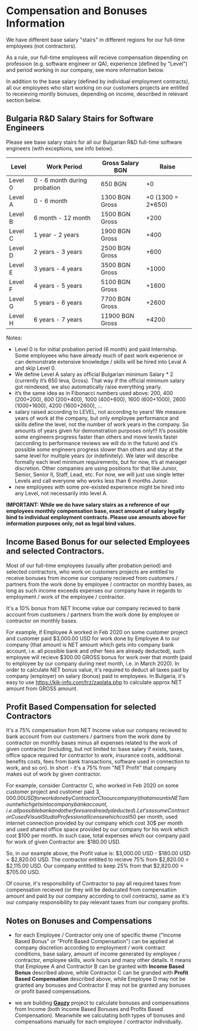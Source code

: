 # Compensation and Bonuses Information

We have different base salary "stairs" in different regions for our full-time employees (not contractors).

As a rule, our full-time employees will recieve compensation depending on profession (e.g. software engineer or QA), experience (defined by "Level") and period working in our company, see more information below.

In addition to the base salary (defined by individual employment contracts), all our employees who start working on our customers projects are entitled to receieving montly bonuses, depending on income, described in relevant section below.

## Bulgaria R&D Salary Stairs for Software Engineers

Please see base salary stairs for all our Bulgarian R&D full-time software engineers (with exceptions, see info below).

| Level  | Work Period | Gross Salary BGN | Raise | 
|---|---|---|---|
| Level 0 | 0 - 6 month during probation | 650 BGN | +0 | 
| Level A | 0 - 6 month | 1300 BGN Gross | +0 (1300 = 2*650) | 
| Level B | 6 month - 12 month | 1500 BGN Gross | +200 | 
| Level C | 1 year - 2 years | 1900 BGN Gross | +400 | 
| Level D | 2 years - 3 years | 2500 BGN Gross | +600 | 
| Level E | 3 years - 4 years | 3500 BGN Gross | +1000 | 
| Level F | 4 years - 5 years | 5100 BGN Gross | +1600 | 
| Level G | 5 years - 6 years | 7700 BGN Gross | +2600 | 
| Level H | 6 years - 7 years | 11900 BGN Gross | +4200 |

Notes: 

- Level 0 is for initial probation period (6 month) and paid Internship. Some employees who have already much of past work experience or can demonstrate extensive knowledge / skills will be hired into Leval A and skip Level 0.
- We define Level A salary as official Bulgarian minimum Salary * 2 (currently it’s 650 leva, Gross). That way if the official minimum salary got reindexed, we also automatically raise everything yearly.
- it’s the same idea as in Fibonacci numbers used above: 
200, 400 (200+200), 600 (200+400), 1000 (400+600), 1600 (600+1000), 2600 (1000+1600), 4200 (1600+2600), ...
- salary raised according to LEVEL, not according to years! We measure years of work at the company, but only employee performance and skills define the level, not the number of work years in the company. So amounts of years given for demonstration purposes only!!! It’s possible some engineers progress faster than others and move levels faster (according to performance reviews we will do in the future) and it’s possible some engineers progress slower than others and stay at the same level for multiple years (or indefinitely). We later will describe formally each level minimum requirements, but for now, it’s at manager discretion. Other companies are using positions for that like Junior, Senior, Senior II, Staff, Lead, etc. For now, we will just use single letter Levels and call everyone who works less than 6 months Junior.
- new employees with some pre-existed experience might be hired into any Level, not necessarily into level A.

**IMPORTANT: While we do have salary stairs as a reference of our employees monthly compensation base, exact amount of salary legally bind to individual employment contracts. Please use amounts above for information purposes only, not as legal bind values.**

## Income Based Bonus for our selected Employees and selected Contractors.

Most of our full-time employees (usually after probation period) and selected contractors, who work on customers projects are entitled to receive bonuses from income our company recieved from customers / partners from the work done by employee / contractor on monthly bases, as long as such income exceeds expenses our company have in regards to employment / work of the employee / contractor.

It's a 10% bonus from NET Income value our company recieved to bank account from customers / partners from the work done by employee or contractor on monthly bases.

For example, if Employee A worked in Feb 2020 on some customer project and customer paid $3,000.00 USD for work done by Employee A to our company (that amount is NET amount which gets into company bank account, i.e. all possible bank and other fees are already deducted), such employee will recieve $300.00 GROSS bonus for work over that month (paid to employee by our company during next month, i.e. in March 2020). In order to calculate NET bonus value, it's required to deduct all taxes paid by company (employer) on salary (bonus) paid to employees. In Bulgaria, it's easy to use <https://kik-info.com/trz/zaplata.php> to calculate approx NET amount from GROSS amount.

## Profit Based Compensation for selected Contractors

It's a 75% compensation from NET Income value our company recieved to bank account from our customers / partners from the work done by contractor on monthly bases minus all expenses related to the work of given contractor (including, but not limited to: base salary if exists, taxes, office space required for contractor to work, insurance costs, additional benefits costs, fees from bank transactions, software used in connection to work, and so on). In short - it's a 75% from "NET Profit" that company makes out of work by given contractor. 

For example, consider Contractor C, who worked in Feb 2020 on some customer project and customer paid $3,000.00 USD for work done by Contractor C to our company (that amount is NET amount which gets into company bank account, i.e. all possible bank and other fees are already deducted). Let's assume Contractor C used Visual Studio Professional license which cost 50$ per month, used internet connection provided by our company which cost 30$ per month and used shared office space provided by our company for his work which cost $100 per month. In such case, total expenses which our company paid for work of given Contractor are: $180.00 USD. 

So, in our example above, the Profit value is: $3,000.00 USD - $180.00 USD = $2,820.00 USD.
The contractor entitled to recieve 75% from $2,820.00 = $2,115.00 USD.
Our company entitled to keep 25% from that $2,820.00 = $705.00 USD.

Of course, it's responsibility of Contractor to pay all required taxes from compensation recieved (or they will be deducated from compensation amount and paid by our company according to civil contracts), same as it's our company responsibility to pay relevant taxes from our company profits.

## Notes on Bonuses and Compensations

- for each Employee / Contractor only one of specific theme ("Income Based Bonus" or "Profit Based Compensation") can be applied at company discretion according to employment / work contract conditions, base salary, amount of income generated by employee / contractor, employee skills, work hours and many other details. It means that Employee A and Contractor B can be granted with **Income Based Bonus** described above, while Contractor C can be granded with **Profit Based Compensation** described above, while Employee D may not be granted any bonuses and Contractor E may not be granted any bonuses or profit based compensations.

- we are building [**Gauzy**](https://github.com/ever-co/gauzy) project to calculate bonuses and compensations from Income (both Income Based Bonuses and Profits Based Compensation). Meanwhile we calculating both types of bonuses and compensations manually for each employee / contractor individually.
